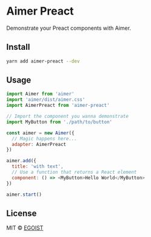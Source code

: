 # Aimer Preact

Demonstrate your Preact components with Aimer.

## Install

```bash
yarn add aimer-preact --dev
```

## Usage

```js
import Aimer from 'aimer'
import 'aimer/dist/aimer.css'
import AimerPreact from 'aimer-preact'

// Import the component you wanna demonstrate
import MyButton from './path/to/button'

const aimer = new Aimer({
  // Magic happens here...
  adapter: AimerPreact
})

aimer.add({
  title: 'with text',
  // Use a function that returns a React element 
  component: () => <MyButton>Hello World</MyButton>
})

aimer.start()
```

## License

MIT &copy; [EGOIST](https://github.com/egoist)
